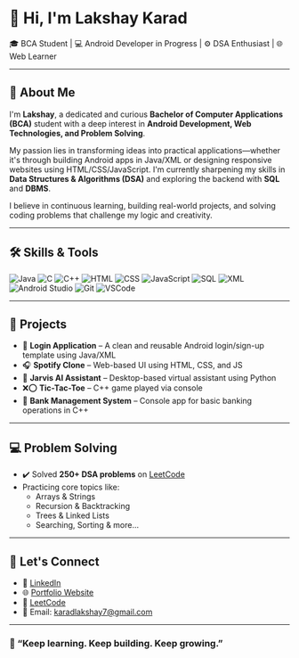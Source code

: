 # 👋 Hi, I'm Lakshay Karad

🎓 BCA Student | 💻 Android Developer in Progress | ⚙️ DSA Enthusiast | 🌐 Web Learner

---

## 🧠 About Me

I'm **Lakshay**, a dedicated and curious **Bachelor of Computer Applications (BCA)** student with a deep interest in **Android Development, Web Technologies, and Problem Solving**.

My passion lies in transforming ideas into practical applications—whether it's through building Android apps in Java/XML or designing responsive websites using HTML/CSS/JavaScript. I'm currently sharpening my skills in **Data Structures & Algorithms (DSA)** and exploring the backend with **SQL** and **DBMS**.

I believe in continuous learning, building real-world projects, and solving coding problems that challenge my logic and creativity.

---

## 🛠️ Skills & Tools

![Java](https://img.shields.io/badge/Java-%23ED8B00.svg?style=flat&logo=java&logoColor=white)
![C](https://img.shields.io/badge/C-%2300599C.svg?style=flat&logo=c&logoColor=white)
![C++](https://img.shields.io/badge/C++-%2300599C.svg?style=flat&logo=c%2B%2B&logoColor=white)
![HTML](https://img.shields.io/badge/HTML-%23E34F26.svg?style=flat&logo=html5&logoColor=white)
![CSS](https://img.shields.io/badge/CSS-%231572B6.svg?style=flat&logo=css3&logoColor=white)
![JavaScript](https://img.shields.io/badge/JavaScript-%23F7DF1E.svg?style=flat&logo=javascript&logoColor=black)
![SQL](https://img.shields.io/badge/SQL-%2300C7B7.svg?style=flat&logo=sqlite&logoColor=white)
![XML](https://img.shields.io/badge/XML-%23E44D26.svg?style=flat&logo=xml&logoColor=white)
![Android Studio](https://img.shields.io/badge/Android_Studio-3DDC84?style=flat&logo=android-studio&logoColor=white)
![Git](https://img.shields.io/badge/Git-%23F05033.svg?style=flat&logo=git&logoColor=white)
![VSCode](https://img.shields.io/badge/VS_Code-%23007ACC.svg?style=flat&logo=visual-studio-code&logoColor=white)

---

## 📱 Projects

- 🔐 **Login Application** – A clean and reusable Android login/sign-up template using Java/XML
- 🎧 **Spotify Clone** – Web-based UI using HTML, CSS, and JS
- 🧠 **Jarvis AI Assistant** – Desktop-based virtual assistant using Python
- ❌⭕ **Tic-Tac-Toe** – C++ game played via console
- 🏦 **Bank Management System** – Console app for basic banking operations in C++

---

## 💻 Problem Solving

- ✔️ Solved **250+ DSA problems** on [LeetCode](https://leetcode.com/karadlakshay7)
- Practicing core topics like:
  - Arrays & Strings
  - Recursion & Backtracking
  - Trees & Linked Lists
  - Searching, Sorting & more...

---

## 🔗 Let's Connect

- 🔗 [LinkedIn](https://www.linkedin.com/in/lakshay-karad)
- 🌐 [Portfolio Website](https://portfoliobylk.netlify.app/)
- 🧠 [LeetCode](https://leetcode.com/karadlakshay7)
- 📧 Email: karadlakshay7@gmail.com

---

### 🚀 “Keep learning. Keep building. Keep growing.”


